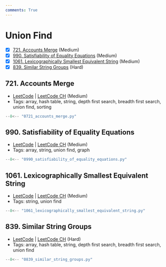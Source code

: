 ```yaml
---
comments: True
---
```


# Union Find

- [x] [721. Accounts Merge](https://leetcode.cn/problems/accounts-merge/) (Medium)
- [x] [990. Satisfiability of Equality Equations](https://leetcode.cn/problems/satisfiability-of-equality-equations/) (Medium)
- [x] [1061. Lexicographically Smallest Equivalent String](https://leetcode.cn/problems/lexicographically-smallest-equivalent-string/) (Medium)
- [x] [839. Similar String Groups](https://leetcode.cn/problems/similar-string-groups/) (Hard)

## 721. Accounts Merge

-   [LeetCode](https://leetcode.com/problems/accounts-merge/) | [LeetCode CH](https://leetcode.cn/problems/accounts-merge/) (Medium)
-   Tags: array, hash table, string, depth first search, breadth first search, union find, sorting

```python title="721. Accounts Merge"
--8<-- "0721_accounts_merge.py"
```

## 990. Satisfiability of Equality Equations

-   [LeetCode](https://leetcode.com/problems/satisfiability-of-equality-equations/) | [LeetCode CH](https://leetcode.cn/problems/satisfiability-of-equality-equations/) (Medium)
-   Tags: array, string, union find, graph

```python title="990. Satisfiability of Equality Equations"
--8<-- "0990_satisfiability_of_equality_equations.py"
```

## 1061. Lexicographically Smallest Equivalent String

-   [LeetCode](https://leetcode.com/problems/lexicographically-smallest-equivalent-string/) | [LeetCode CH](https://leetcode.cn/problems/lexicographically-smallest-equivalent-string/) (Medium)
-   Tags: string, union find

```python title="1061. Lexicographically Smallest Equivalent String"
--8<-- "1061_lexicographically_smallest_equivalent_string.py"
```

## 839. Similar String Groups

-   [LeetCode](https://leetcode.com/problems/similar-string-groups/) | [LeetCode CH](https://leetcode.cn/problems/similar-string-groups/) (Hard)
-   Tags: array, hash table, string, depth first search, breadth first search, union find

```python title="839. Similar String Groups"
--8<-- "0839_similar_string_groups.py"
```
